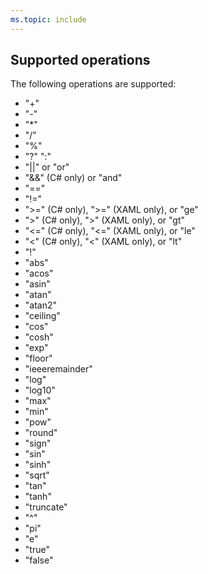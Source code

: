 ```yaml
---
ms.topic: include
---
```


## Supported operations

The following operations are supported:

- "+"
- "-"
- "*"
- "/"
- "%"
- "?" ":"
- "||" or "or"
- "&&" (C# only) or "and"
- "=="
- "!="
- ">=" (C# only), "&gt;=" (XAML only), or "ge"
- ">" (C# only), "&gt;" (XAML only), or "gt"
- "<=" (C# only), "&lt;=" (XAML only), or "le"
- "<" (C# only), "&lt;" (XAML only), or "lt"
- "!"
- "abs"
- "acos"
- "asin"
- "atan"
- "atan2"
- "ceiling"
- "cos"
- "cosh"
- "exp"
- "floor"
- "ieeeremainder"
- "log"
- "log10"
- "max"
- "min"
- "pow"
- "round"
- "sign"
- "sin"
- "sinh"
- "sqrt"
- "tan"
- "tanh"
- "truncate"
- "^"
- "pi"
- "e"
- "true"
- "false"

